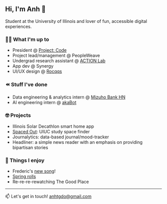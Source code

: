 ## Hi, I'm Anh 👋

Student at the University of Illinois and lover of fun, accessible digital experiences. 

### 👩‍💻 What I'm up to
- President @ [Project: Code](http://projectcodeuiuc.org)
- Project lead/management @ PeopleWeave
- Undergrad research assistant @ [ACTION Lab](http://jessiechinlab.ischool.illinois.edu)
- App dev @ Synergy
- UI/UX design @ [Rocqqs](http://www.rocqs.ai)

### ⏪ Stuff I've done
- Data engineering & analytics intern @ [Mizuho Bank HN](https://www.mizuhogroup.com/asia-pacific/vietnam/about)
- AI engineering intern @ [akaBot](https://akabot.com)

### 🤓 Projects
- Illinois Solar Decathlon smart home app
- [Spaced Out](http://illinois-spaced-out.vercel.app): UIUC study space finder
- Journalytics: data-based journal/mood-tracker
- Headliner: a simple news reader with an emphasis on providing bipartisan stories

### 🪩 Things I enjoy
- Frederic's [new song](https://youtu.be/ZOgXQ9cpA20?si=QRiVwmL4zBW2QV1h)!
- [Spring rolls](https://www.hungryhuy.com/how-to-make-goi-cuon-vietnamese-spring-rolls/)
- Re-re-re-rewatching The Good Place

---

📫 Let's get in touch! anhtgdo@gmail.com

<!--
**tuonganhdo/tuonganhdo** is a ✨ _special_ ✨ repository because its `README.md` (this file) appears on your GitHub profile.

Here are some ideas to get you started:

- 🔭 I’m currently working on ...
- 🌱 I’m currently learning ...
- 👯 I’m looking to collaborate on ...
- 🤔 I’m looking for help with ...
- 💬 Ask me about ...
- 📫 How to reach me: ...
- 😄 Pronouns: ...
- ⚡ Fun fact: ...
-->

